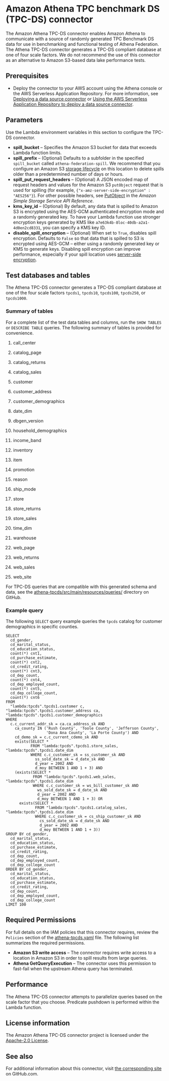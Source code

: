 # Amazon Athena TPC benchmark DS \(TPC\-DS\) connector<a name="connectors-tpcds"></a>

The Amazon Athena TPC\-DS connector enables Amazon Athena to communicate with a source of randomly generated TPC Benchmark DS data for use in benchmarking and functional testing of Athena Federation\. The Athena TPC\-DS connector generates a TPC\-DS compliant database at one of four scale factors\. We do not recommend the use of this connector as an alternative to Amazon S3\-based data lake performance tests\.

## Prerequisites<a name="connectors-tpcds-prerequisites"></a>
+ Deploy the connector to your AWS account using the Athena console or the AWS Serverless Application Repository\. For more information, see [Deploying a data source connector](connect-to-a-data-source-lambda.md) or [Using the AWS Serverless Application Repository to deploy a data source connector](connect-data-source-serverless-app-repo.md)\.

## Parameters<a name="connectors-tpcds-parameters"></a>

Use the Lambda environment variables in this section to configure the TPC\-DS connector\.
+ **spill\_bucket** – Specifies the Amazon S3 bucket for data that exceeds Lambda function limits\.
+ **spill\_prefix** – \(Optional\) Defaults to a subfolder in the specified `spill_bucket` called `athena-federation-spill`\. We recommend that you configure an Amazon S3 [storage lifecycle](https://docs.aws.amazon.com/AmazonS3/latest/userguide/object-lifecycle-mgmt.html) on this location to delete spills older than a predetermined number of days or hours\.
+ **spill\_put\_request\_headers** – \(Optional\) A JSON encoded map of request headers and values for the Amazon S3 `putObject` request that is used for spilling \(for example, `{"x-amz-server-side-encryption" : "AES256"}`\)\. For other possible headers, see [PutObject](https://docs.aws.amazon.com/AmazonS3/latest/API/API_PutObject.html) in the *Amazon Simple Storage Service API Reference*\.
+ **kms\_key\_id** – \(Optional\) By default, any data that is spilled to Amazon S3 is encrypted using the AES\-GCM authenticated encryption mode and a randomly generated key\. To have your Lambda function use stronger encryption keys generated by KMS like `a7e63k4b-8loc-40db-a2a1-4d0en2cd8331`, you can specify a KMS key ID\.
+ **disable\_spill\_encryption** – \(Optional\) When set to `True`, disables spill encryption\. Defaults to `False` so that data that is spilled to S3 is encrypted using AES\-GCM – either using a randomly generated key or KMS to generate keys\. Disabling spill encryption can improve performance, especially if your spill location uses [server\-side encryption](https://docs.aws.amazon.com/AmazonS3/latest/userguide/serv-side-encryption.html)\.

## Test databases and tables<a name="connectors-tpcds-test-databases-and-tables"></a>

The Athena TPC\-DS connector generates a TPC\-DS compliant database at one of the four scale factors `tpcds1`, `tpcds10`, `tpcds100`, `tpcds250`, or `tpcds1000`\.

### Summary of tables<a name="connectors-tpcds-table-summary"></a>

For a complete list of the test data tables and columns, run the `SHOW TABLES` or `DESCRIBE TABLE` queries\. The following summary of tables is provided for convenience\.

1. call\_center

1. catalog\_page

1. catalog\_returns

1. catalog\_sales

1. customer

1. customer\_address

1. customer\_demographics

1. date\_dim

1. dbgen\_version

1. household\_demographics

1. income\_band

1. inventory

1. item

1. promotion

1. reason

1. ship\_mode

1. store

1. store\_returns

1. store\_sales

1. time\_dim

1. warehouse

1. web\_page

1. web\_returns

1. web\_sales

1. web\_site

For TPC\-DS queries that are compatible with this generated schema and data, see the [athena\-tpcds/src/main/resources/queries/](https://github.com/awslabs/aws-athena-query-federation/tree/master/athena-tpcds/src/main/resources/queries) directory on GitHub\.

### Example query<a name="connectors-tpcds-example-query"></a>

The following `SELECT` query example queries the `tpcds` catalog for customer demographics in specific counties\.

```
SELECT
  cd_gender,
  cd_marital_status,
  cd_education_status,
  count(*) cnt1,
  cd_purchase_estimate,
  count(*) cnt2,
  cd_credit_rating,
  count(*) cnt3,
  cd_dep_count,
  count(*) cnt4,
  cd_dep_employed_count,
  count(*) cnt5,
  cd_dep_college_count,
  count(*) cnt6
FROM
  "lambda:tpcds".tpcds1.customer c, "lambda:tpcds".tpcds1.customer_address ca, "lambda:tpcds".tpcds1.customer_demographics
WHERE
  c.c_current_addr_sk = ca.ca_address_sk AND
    ca_county IN ('Rush County', 'Toole County', 'Jefferson County',
                  'Dona Ana County', 'La Porte County') AND
    cd_demo_sk = c.c_current_cdemo_sk AND
    exists(SELECT *
           FROM "lambda:tpcds".tpcds1.store_sales, "lambda:tpcds".tpcds1.date_dim
           WHERE c.c_customer_sk = ss_customer_sk AND
             ss_sold_date_sk = d_date_sk AND
             d_year = 2002 AND
             d_moy BETWEEN 1 AND 1 + 3) AND
    (exists(SELECT *
            FROM "lambda:tpcds".tpcds1.web_sales, "lambda:tpcds".tpcds1.date_dim
            WHERE c.c_customer_sk = ws_bill_customer_sk AND
              ws_sold_date_sk = d_date_sk AND
              d_year = 2002 AND
              d_moy BETWEEN 1 AND 1 + 3) OR
      exists(SELECT *
             FROM "lambda:tpcds".tpcds1.catalog_sales, "lambda:tpcds".tpcds1.date_dim
             WHERE c.c_customer_sk = cs_ship_customer_sk AND
               cs_sold_date_sk = d_date_sk AND
               d_year = 2002 AND
               d_moy BETWEEN 1 AND 1 + 3))
GROUP BY cd_gender,
  cd_marital_status,
  cd_education_status,
  cd_purchase_estimate,
  cd_credit_rating,
  cd_dep_count,
  cd_dep_employed_count,
  cd_dep_college_count
ORDER BY cd_gender,
  cd_marital_status,
  cd_education_status,
  cd_purchase_estimate,
  cd_credit_rating,
  cd_dep_count,
  cd_dep_employed_count,
  cd_dep_college_count
LIMIT 100
```

## Required Permissions<a name="connectors-tpcds-required-permissions"></a>

For full details on the IAM policies that this connector requires, review the `Policies` section of the [athena\-tpcds\.yaml](https://github.com/awslabs/aws-athena-query-federation/blob/master/athena-tpcds/athena-tpcds.yaml) file\. The following list summarizes the required permissions\.
+ **Amazon S3 write access** – The connector requires write access to a location in Amazon S3 in order to spill results from large queries\.
+ **Athena GetQueryExecution** – The connector uses this permission to fast\-fail when the upstream Athena query has terminated\.

## Performance<a name="connectors-tpcds-performance"></a>

The Athena TPC\-DS connector attempts to parallelize queries based on the scale factor that you choose\. Predicate pushdown is performed within the Lambda function\.

## License information<a name="connectors-tpcds-license-information"></a>

The Amazon Athena TPC\-DS connector project is licensed under the [Apache\-2\.0 License](https://www.apache.org/licenses/LICENSE-2.0.html)\.

## See also<a name="connectors-tpcds-see-also"></a>

For additional information about this connector, visit [the corresponding site](https://github.com/awslabs/aws-athena-query-federation/tree/master/athena-tpcds) on GitHub\.com\.